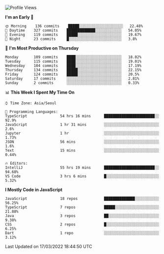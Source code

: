 <!--START_SECTION:waka-->
![Profile Views](http://img.shields.io/badge/Profile%20Views-0-blue)

**I'm an Early 🐤** 

```text
🌞 Morning    136 commits    █████░░░░░░░░░░░░░░░░░░░░   22.48% 
🌆 Daytime    327 commits    █████████████░░░░░░░░░░░░   54.05% 
🌃 Evening    119 commits    █████░░░░░░░░░░░░░░░░░░░░   19.67% 
🌙 Night      23 commits     █░░░░░░░░░░░░░░░░░░░░░░░░   3.8%

```
📅 **I'm Most Productive on Thursday** 

```text
Monday       109 commits    ████░░░░░░░░░░░░░░░░░░░░░   18.02% 
Tuesday      115 commits    ████░░░░░░░░░░░░░░░░░░░░░   19.01% 
Wednesday    104 commits    ████░░░░░░░░░░░░░░░░░░░░░   17.19% 
Thursday     134 commits    █████░░░░░░░░░░░░░░░░░░░░   22.15% 
Friday       124 commits    █████░░░░░░░░░░░░░░░░░░░░   20.5% 
Saturday     17 commits     ░░░░░░░░░░░░░░░░░░░░░░░░░   2.81% 
Sunday       2 commits      ░░░░░░░░░░░░░░░░░░░░░░░░░   0.33%

```


📊 **This Week I Spent My Time On** 

```text
⌚︎ Time Zone: Asia/Seoul

💬 Programming Languages: 
TypeScript               54 hrs 16 mins      ███████████████████████░░   92.9% 
JavaScript               1 hr 31 mins        ░░░░░░░░░░░░░░░░░░░░░░░░░   2.6% 
Jupyter                  1 hr                ░░░░░░░░░░░░░░░░░░░░░░░░░   1.73% 
JSON                     56 mins             ░░░░░░░░░░░░░░░░░░░░░░░░░   1.6% 
Text                     15 mins             ░░░░░░░░░░░░░░░░░░░░░░░░░   0.44%

🔥 Editors: 
IntelliJ                 55 hrs 19 mins      ███████████████████████░░   94.68% 
VS Code                  3 hrs 6 mins        █░░░░░░░░░░░░░░░░░░░░░░░░   5.32%

```

**I Mostly Code in JavaScript** 

```text
JavaScript               18 repos            ██████████████░░░░░░░░░░░   56.25% 
TypeScript               7 repos             █████░░░░░░░░░░░░░░░░░░░░   21.88% 
Java                     3 repos             ██░░░░░░░░░░░░░░░░░░░░░░░   9.38% 
CSS                      2 repos             █░░░░░░░░░░░░░░░░░░░░░░░░   6.25% 
Dart                     1 repo              ░░░░░░░░░░░░░░░░░░░░░░░░░   3.12%

```



 Last Updated on 17/03/2022 18:44:50 UTC
<!--END_SECTION:waka-->
